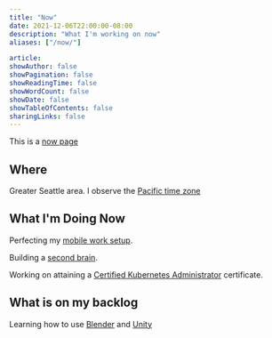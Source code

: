 ```yaml
---
title: "Now"
date: 2021-12-06T22:00:00-08:00
description: "What I'm working on now"
aliases: ["/now/"]

article:
showAuthor: false
showPagination: false
showReadingTime: false
showWordCount: false
showDate: false
showTableOfContents: false
sharingLinks: false
---
```

This is a [now page](https://nownownow.com/about)

## Where

Greater Seattle area. I observe the [Pacific time zone](https://time.is/Seattle)

## What I'm Doing Now

Perfecting my [mobile work setup](/posts/mobile-tech-setup.html).

Building a [second brain](https://www.buildingasecondbrain.com/).

Working on attaining a [Certified Kubernetes Administrator](https://www.cncf.io/certification/cka/) certificate.

## What is on my backlog

Learning how to use [Blender](https://www.blender.org/) and [Unity](https://unity.com/)

<!-- ## What I'm considering doing -->
